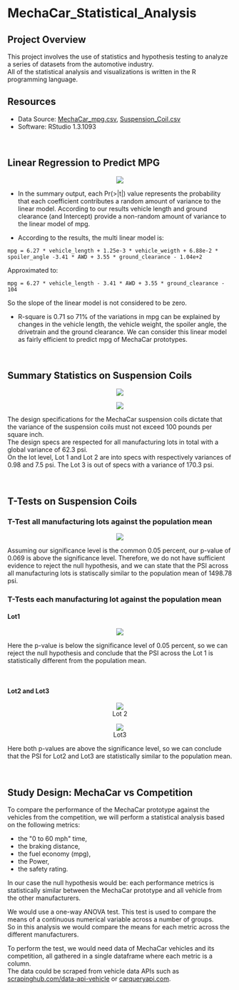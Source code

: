 # MechaCar_Statistical_Analysis

## Project Overview
This project involves the use of statistics and hypothesis testing to analyze a series of datasets from the automotive industry.\
All of the statistical analysis and visualizations is written in the R programming language.

## Resources
- Data Source: [MechaCar_mpg.csv](https://github.com/cedoula/MechaCar_Statistical_Analysis/blob/main/Resources/MechaCar_mpg.csv), [Suspension_Coil.csv](https://github.com/cedoula/MechaCar_Statistical_Analysis/blob/main/Resources/Suspension_Coil.csv)
- Software: RStudio 1.3.1093

<br>

## Linear Regression to Predict MPG

<p align="center">
    <img src="https://user-images.githubusercontent.com/68669675/98474372-f439e280-21ba-11eb-8f80-d707ca8003d5.png"> 
</p>

- In the summary output, each Pr(>|t|) value represents the probability that each coefficient contributes a random amount of variance to the linear model. According to our results vehicle length and ground clearance (and Intercept) provide a non-random amount of variance to the linear model of mpg.

- According to the results, the multi linear model is:
```
mpg = 6.27 * vehicle_length + 1.25e-3 * vehicle_weigth + 6.88e-2 * spoiler_angle -3.41 * AWD + 3.55 * ground_clearance - 1.04e+2
```
Approximated to:

```
mpg = 6.27 * vehicle_length - 3.41 * AWD + 3.55 * ground_clearance - 104
```
So the slope of the linear model is not considered to be zero.

- R-square is 0.71 so 71% of the variations in mpg can be explained by changes in the vehicle length, the vehicle weight, the spoiler angle, the drivetrain and the ground clearance. We can consider this linear model as fairly efficient to predict mpg of MechaCar prototypes.

<br>

## Summary Statistics on Suspension Coils

<p align="center">
    <img src="https://user-images.githubusercontent.com/68669675/98474385-f4d27900-21ba-11eb-82da-90ebd98192ec.png"> 
</p>
<p align="center">
    <img src="https://user-images.githubusercontent.com/68669675/98474391-f56b0f80-21ba-11eb-9393-63bf7f9dba87.png"> 
</p>

The design specifications for the MechaCar suspension coils dictate that the variance of the suspension coils must not exceed 100 pounds per square inch.\
The design specs are respected for all manufacturing lots in total with a global variance of 62.3 psi.\
On the lot level, Lot 1 and Lot 2 are into specs with respectively variances of 0.98 and 7.5 psi. The Lot 3 is out of specs with a variance of 170.3 psi.

<br>

## T-Tests on Suspension Coils

### T-Test all manufacturing lots against the population mean

<p align="center">
    <img src="https://user-images.githubusercontent.com/68669675/98474356-f308b580-21ba-11eb-955b-bf4211a38d92.png"> 
</p>

Assuming our significance level is the common 0.05 percent, our p-value of 0.069 is above the significance level. Therefore, we do not have sufficient evidence to reject the null hypothesis, and we can state that the PSI across all manufacturing lots is statiscally similar to the population mean of 1498.78 psi.

### T-Tests each manufacturing lot against the population mean

#### Lot1

<p align="center">
    <img src="https://user-images.githubusercontent.com/68669675/98474375-f439e280-21ba-11eb-9332-a14124bed49c.png"> 
</p>

Here the p-value is below the significance level of 0.05 percent, so we can reject the null hypothesis and conclude that the PSI across the Lot 1 is statistically different from the population mean.

<br>

#### Lot2 and Lot3

<p align="center">
    <img src="https://user-images.githubusercontent.com/68669675/98474378-f439e280-21ba-11eb-90ea-2349f3081f2e.png"><br>Lot 2  
</p>
<p align="center">
    <img src="https://user-images.githubusercontent.com/68669675/98474380-f4d27900-21ba-11eb-812a-1c24e7fe25b1.png"><br>Lot3
</p>

Here both p-values are above the significance level, so we can conclude that the PSI for Lot2 and Lot3 are statistically similar to the population mean.

<br>

## Study Design: MechaCar vs Competition
To compare the performance of the MechaCar prototype against the vehicles from the competition, we will perform a statistical analysis based on the following metrics: 
- the "0 to 60 mph" time,
- the braking distance,
- the fuel economy (mpg),
- the Power,
- the safety rating.

In our case the null hypothesis would be: each performance metrics is statistically similar between the MechaCar prototype and all vehicle from the other manufacturers.

We would use a one-way ANOVA test. This test is used to compare the means of a continuous numerical variable across a number of groups.\
So in this analysis we would compare the means for each metric across the different manufacturers.

To perform the test, we would need data of MechaCar vehicles and its competition, all gathered in a single dataframe where each metric is a column.\
The data could be scraped from vehicle data APIs such as [scrapinghub.com/data-api-vehicle](https://www.scrapinghub.com/data-api-vehicle/) or [carqueryapi.com](https://www.carqueryapi.com/).